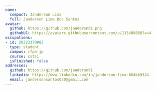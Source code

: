 ```yaml
---
name:
  compact: Janderson Lima
  full: Janderson Lima Dos Santos
avatar:
  github: https://github.com/jandersn01.png
  githubUC: https://avatars.githubusercontent.com/u/115489888?v=4
occupations:
- id: 20222370002
  type: student
  campus: ifpb-jp
  course: cstsi
  isFinished: false
addresses:
  github: https://github.com/jandersn01
  linkedin: https://www.linkedin.com/in/janderson-lima-064bb9324
  email: jandersonsantos030@gmail.com
---
```

